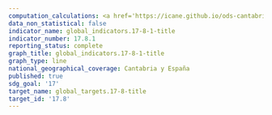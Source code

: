 ```yaml
---
computation_calculations: <a href='https://icane.github.io/ods-cantabria/assets/pdf/17.8.1.1.pdf' target='_blank'>Proporción de personas que utilizan Internet</a>
data_non_statistical: false
indicator_name: global_indicators.17-8-1-title
indicator_number: 17.8.1
reporting_status: complete
graph_title: global_indicators.17-8-1-title
graph_type: line
national_geographical_coverage: Cantabria y España
published: true
sdg_goal: '17'
target_name: global_targets.17-8-title
target_id: '17.8'
---
```

